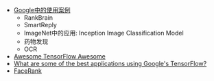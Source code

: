 - [Google中的使用案例](https://www.tensorflow.org/about/uses)
  - RankBrain
  - SmartReply
  - ImageNet中的应用: Inception Image Classification Model
  - 药物发现
  - OCR
 - [Awesome TensorFlow  Awesome](https://github.com/jtoy/awesome-tensorflow)
 - [What are some of the best applications using Google's TensorFlow?](https://www.quora.com/What-are-some-of-the-best-applications-using-Googles-TensorFlow)
 - [FaceRank](https://github.com/fendouai/FaceRank)

